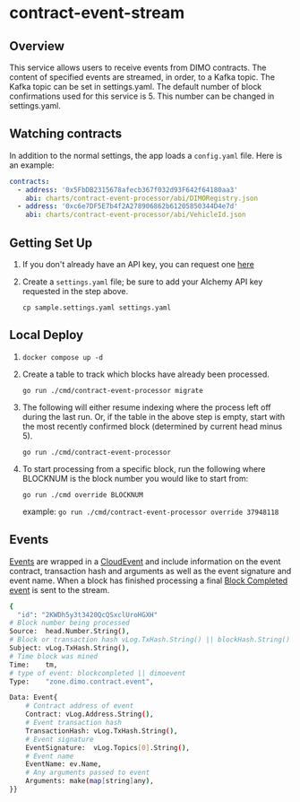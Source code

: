 # contract-event-stream

## Overview

This service allows users to receive events from DIMO contracts. The content of specified events are streamed, in order, to a Kafka topic.
The Kafka topic can be set in settings.yaml.
The default number of block confirmations used for this service is 5. This number can be changed in settings.yaml.

## Watching contracts

In addition to the normal settings, the app loads a `config.yaml` file. Here is an example:

```yaml
contracts:
  - address: '0x5FbDB2315678afecb367f032d93F642f64180aa3'
    abi: charts/contract-event-processor/abi/DIMORegistry.json
  - address: '0xc6e7DF5E7b4f2A278906862b61205850344D4e7d'
    abi: charts/contract-event-processor/abi/VehicleId.json
```

## Getting Set Up

1. If you don't already have an API key, you can request one [here](https://docs.alchemy.com/docs/alchemy-quickstart-guide)
2. Create a `settings.yaml` file; be sure to add your Alchemy API key requested in the step above.

   `cp sample.settings.yaml settings.yaml`

## Local Deploy

1. `docker compose up -d`
2. Create a table to track which blocks have already been processed.

   `go run ./cmd/contract-event-processor migrate`

3. The following will either resume indexing where the process left off during the last run. Or, if the table in the above step is empty, start with the most recently confirmed block (determined by current head minus 5).

   `go run ./cmd/contract-event-processor`

4. To start processing from a specific block, run the following where BLOCKNUM is the block number you would like to start from:

   `go run ./cmd override BLOCKNUM`

   example: `go run ./cmd/contract-event-processor override 37948118`

## Events

[Events](https://github.com/DIMO-Network/contract-event-stream/blob/main/cmd/kafka_service.go#L7-L14) are wrapped in a [CloudEvent](https://github.com/cloudevents/spec/blob/v1.0.2/cloudevents/spec.md#example) and include information on the event contract, transaction hash and arguments as well as the event signature and event name. When a block has finished processing a final [Block Completed event](https://github.com/DIMO-Network/contract-event-stream/blob/main/cmd/block_listener.go#L313-L319) is sent to the stream.

```sh
{
  "id": "2KWDh5y3t3420QcQSxclUroHGXH"
# Block number being processed
Source:  head.Number.String(),
# Block or transaction hash vLog.TxHash.String() || blockHash.String()
Subject: vLog.TxHash.String(),
# Time block was mined
Time:    tm,
# type of event: blockcompleted || dimoevent
Type:    "zone.dimo.contract.event",

Data: Event{
    # Contract address of event
    Contract: vLog.Address.String(),
    # Event transaction hash
    TransactionHash: vLog.TxHash.String(),
    # Event signature
    EventSignature:  vLog.Topics[0].String(),
    # Event name
    EventName: ev.Name,
    # Any arguments passed to event
    Arguments: make(map[string]any),
}}
```
